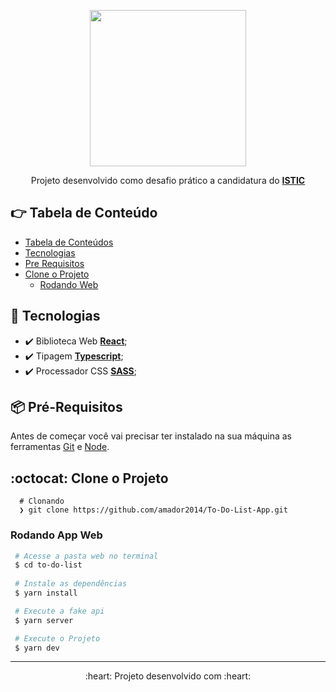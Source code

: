 
<p align="center" >
  <img align="center" width="250px" src="https://istic.senai.io/assets/images/Logo-ISTIC.svg" />
</p>

<p align="center" >
  Projeto desenvolvido como desafio prático a candidatura do <strong><a href="https://istic.senai.io/">ISTIC</a></strong> 
</p>


<div id="tabela-de-conteudo" />

## :point_right: Tabela de Conteúdo
- [Tabela de Conteúdos](#tabela-de-conteudo)
- [Tecnologias](#tech)
- [Pre Requisitos](#pre-requisitos)
- [Clone o Projeto](#clonando)
  - [Rodando Web](#run-web)


<div id="tech" />

## :rocket: Tecnologias
- :heavy_check_mark: Biblioteca Web **[React](https://reactjs.org/)**;
- :heavy_check_mark: Tipagem **[Typescript](https://www.typescriptlang.org/)**;
- :heavy_check_mark: Processador CSS **[SASS](https://sass-lang.com/)**;


<div id="pre-requisitos" />

## 📦️ Pré-Requisitos
Antes de começar você vai precisar ter instalado na sua máquina as ferramentas [Git](https://git-scm.com/downloads) e [Node](https://nodejs.org/en/). 


<div id="clonando" />

## :octocat: Clone o Projeto
```git
  # Clonando
  ❯ git clone https://github.com/amador2014/To-Do-List-App.git
 ```


<div id="run-web" />

### Rodando App Web
```bash
 # Acesse a pasta web no terminal
 $ cd to-do-list
 
 # Instale as dependências
 $ yarn install

 # Execute a fake api
 $ yarn server

 # Execute o Projeto
 $ yarn dev 
```

---

<p align="center" > 
  :heart: Projeto desenvolvido com :heart:
</p>



 
